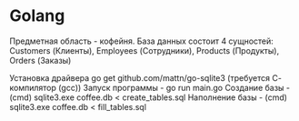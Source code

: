 # Golang
Предметная область - кофейня. База данных состоит 4 сущностей: Customers (Клиенты), Employees (Сотрудники), Products (Продукты), Orders (Заказы)

Установка драйвера go get github.com/mattn/go-sqlite3 (требуется С- компилятор (gcc))
Запуск программы - go run main.go
Создание базы - (cmd) sqlite3.exe coffee.db < create_tables.sql
Наполнение базы - (cmd) sqlite3.exe coffee.db < fill_tables.sql